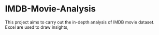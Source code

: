 # IMDB-Movie-Analysis
This project aims to carry out the in-depth analysis of IMDB movie dataset. Excel are used to draw insights,
